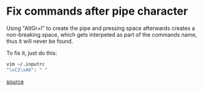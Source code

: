 # Fix commands after pipe character

Using "AltGr+I" to create the pipe and pressing space afterwards creates a non-breaking space, which gets interpeted as part of the commands name, thus it will never be found.

To fix it, just do this:

```bash
vim ~/.inputrc
"\xC2\xA0": " "
```

[source](https://relativkreativ.at/articles/why-chaining-commands-with-pipes-in-mac-os-x-does-not-always-work)

